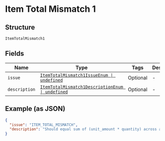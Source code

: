 
# Item Total Mismatch 1

## Structure

`ItemTotalMismatch1`

## Fields

| Name | Type | Tags | Description |
|  --- | --- | --- | --- |
| `issue` | [`ItemTotalMismatch1IssueEnum \| undefined`](../../doc/models/item-total-mismatch-1-issue-enum.md) | Optional | - |
| `description` | [`ItemTotalMismatch1DescriptionEnum \| undefined`](../../doc/models/item-total-mismatch-1-description-enum.md) | Optional | - |

## Example (as JSON)

```json
{
  "issue": "ITEM_TOTAL_MISMATCH",
  "description": "Should equal sum of (unit_amount * quantity) across all items for a given purchase_unit."
}
```

